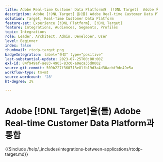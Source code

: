 ```yaml
---
title: Adobe Real-time Customer Data Platform과  [!DNL Target]  Adobe 통합
description: Adobe [!DNL Target] 을(를) Adobe Real-time Customer Data Platform과 통합하는 방법을 알아봅니다.
solution: Target, Real-Time Customer Data Platform
feature-set: Experience [!DNL Platform], [!DNL Target]
feature: Integrations, Audiences, Segments, Profiles
topic: Integrations
role: Leader, Architect, Admin, Developer, User
level: Beginner
index: false
thumbnail: rtcdp-target.png
badgeIntegration: label="통합" type="positive"
last-substantial-update: 2023-07-25T00:00:00Z
exl-id: 84f949af-ae83-4905-83c0-a0eca35d0002
source-git-commit: 509b227f360718e81fb19d3a4d30aebf9de49e5a
workflow-type: tm+mt
source-wordcount: '28'
ht-degree: 3%

---
```


# Adobe [!DNL Target]을(를) Adobe Real-time Customer Data Platform과 통합

{{$include /help/_includes/integrations-between-applications/rtcdp-target.md}}
